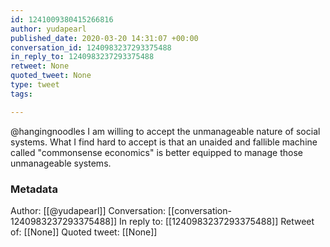 ```yaml
---
id: 1241009380415266816
author: yudapearl
published_date: 2020-03-20 14:31:07 +00:00
conversation_id: 1240983237293375488
in_reply_to: 1240983237293375488
retweet: None
quoted_tweet: None
type: tweet
tags:

---
```


@hangingnoodles I am willing to accept the unmanageable nature of social systems. What I find hard to accept is that an unaided and fallible machine called "commonsense economics" is better equipped to manage those unmanageable systems.

### Metadata

Author: [[@yudapearl]]
Conversation: [[conversation-1240983237293375488]]
In reply to: [[1240983237293375488]]
Retweet of: [[None]]
Quoted tweet: [[None]]
